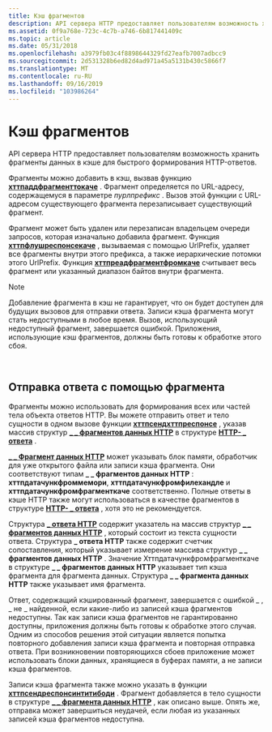 ```yaml
---
title: Кэш фрагментов
description: API сервера HTTP предоставляет пользователям возможность хранить фрагменты данных в кэше для быстрого формирования HTTP-ответов.
ms.assetid: 0f9a768e-723c-4c7b-a746-6b817441409c
ms.topic: article
ms.date: 05/31/2018
ms.openlocfilehash: a3979fb03c4f8898644329fd27eafb7007adbcc9
ms.sourcegitcommit: 2d531328b6ed82d4ad971a45a5131b430c5866f7
ms.translationtype: MT
ms.contentlocale: ru-RU
ms.lasthandoff: 09/16/2019
ms.locfileid: "103986264"
---
```

# <a name="fragment-cache"></a>Кэш фрагментов

API сервера HTTP предоставляет пользователям возможность хранить фрагменты данных в кэше для быстрого формирования HTTP-ответов.

Фрагменты можно добавить в кэш, вызвав функцию [**хттпаддфрагменттокаче**](/windows/desktop/api/Http/nf-http-httpaddfragmenttocache) . Фрагмент определяется по URL-адресу, содержащемуся в параметре *пурлпрефикс* . Вызов этой функции с URL-адресом существующего фрагмента перезаписывает существующий фрагмент.

Фрагмент может быть удален или перезаписан владельцем очереди запросов, которая изначально добавила фрагмент. Функция [**хттпфлушреспонсекаче**](/windows/desktop/api/Http/nf-http-httpflushresponsecache) , вызываемая с помощью UrlPrefix, удаляет все фрагменты внутри этого префикса, а также иерархические потомки этого UrlPrefix. Функция [**хттпреадфрагментфромкаче**](/windows/desktop/api/Http/nf-http-httpreadfragmentfromcache) считывает весь фрагмент или указанный диапазон байтов внутри фрагмента.

> [!Note]  
> Добавление фрагмента в кэш не гарантирует, что он будет доступен для будущих вызовов для отправки ответа. Записи кэша фрагмента могут стать недоступными в любое время. Вызов, использующий недоступный фрагмент, завершается ошибкой. Приложения, использующие кэш фрагментов, должны быть готовы к обработке этого сбоя.

 

## <a name="sending-a-response-with-a-fragment"></a>Отправка ответа с помощью фрагмента

Фрагменты можно использовать для формирования всех или частей тела объекта ответов HTTP. Вы можете отправить ответ и тело сущности в одном вызове функции [**хттпсендхттпреспонсе**](/windows/desktop/api/Http/nf-http-httpsendhttpresponse) , указав массив структур [**\_ \_ фрагментов данных HTTP**](/windows/desktop/api/Http/ns-http-http_data_chunk) в структуре [**HTTP- \_ ответа**](http-response.md) .

[**\_ \_ Фрагмент данных HTTP**](/windows/desktop/api/Http/ns-http-http_data_chunk) может указывать блок памяти, обработчик для уже открытого файла или записи кэша фрагмента. Они соответствуют типам **\_ \_ фрагментов данных HTTP** : **хттпдатачункфроммемори**, **хттпдатачункфромфилехандле** и **хттпдатачункфромфрагменткаче** соответственно. Полные ответы в кэше HTTP также могут использоваться в качестве фрагментов в структуре [**HTTP- \_ ответа**](http-response.md) , хотя это не рекомендуется.

Структура [**\_ ответа HTTP**](http-response.md) содержит указатель на массив структур [**\_ \_ фрагментов данных HTTP**](/windows/desktop/api/Http/ns-http-http_data_chunk) , который состоит из текста сущности ответа. Структура **\_ ответа HTTP** также содержит счетчик сопоставления, который указывает измерение массива структур **\_ \_ фрагментов данных HTTP** . Значение Хттпдатачункфромфрагменткаче в структуре **\_ \_ фрагментов данных HTTP** указывает тип кэша фрагмента для фрагмента данных. Структура **\_ \_ фрагмента данных HTTP** также указывает имя фрагмента.

Ответ, содержащий кэшированный фрагмент, завершается с ошибкой \_ , \_ не \_ найденной, если какие-либо из записей кэша фрагментов недоступны. Так как записи кэша фрагментов не гарантированно доступны, приложения должны быть готовы к обработке этого случая. Одним из способов решения этой ситуации является попытка повторного добавления записи кэша фрагмента и повторная отправка ответа. При возникновении повторяющихся сбоев приложение может использовать блоки данных, хранящиеся в буферах памяти, а не записи кэша фрагментов.

Записи кэша фрагмента также можно указать в функции [**хттпсендреспонсинтитибоди**](/windows/desktop/api/Http/nf-http-httpsendresponseentitybody) . Фрагмент добавляется в тело сущности в структуре [**\_ \_ фрагмента данных HTTP**](/windows/desktop/api/Http/ns-http-http_data_chunk) , как описано выше. Опять же, отправка может завершиться неудачей, если любая из указанных записей кэша фрагментов недоступна.

 

 





